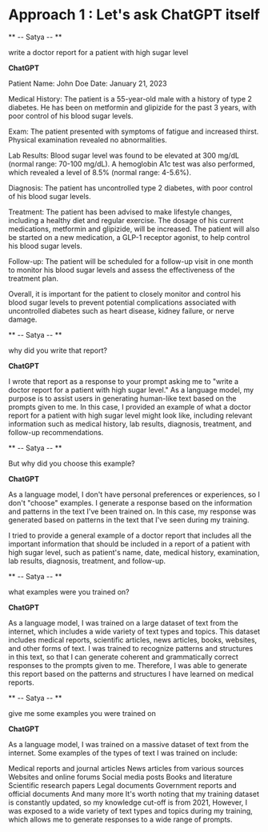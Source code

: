 # Approach 1 : Let's ask ChatGPT itself

** -- Satya -- **

write a doctor report for a patient with high sugar level

**ChatGPT**

Patient Name: John Doe
Date: January 21, 2023

Medical History: The patient is a 55-year-old male with a history of type 2 diabetes. He has been on metformin and glipizide for the past 3 years, with poor control of his blood sugar levels.

Exam: The patient presented with symptoms of fatigue and increased thirst. Physical examination revealed no abnormalities.

Lab Results: Blood sugar level was found to be elevated at 300 mg/dL (normal range: 70-100 mg/dL). A hemoglobin A1c test was also performed, which revealed a level of 8.5% (normal range: 4-5.6%).

Diagnosis: The patient has uncontrolled type 2 diabetes, with poor control of his blood sugar levels.

Treatment: The patient has been advised to make lifestyle changes, including a healthy diet and regular exercise. The dosage of his current medications, metformin and glipizide, will be increased. The patient will also be started on a new medication, a GLP-1 receptor agonist, to help control his blood sugar levels.

Follow-up: The patient will be scheduled for a follow-up visit in one month to monitor his blood sugar levels and assess the effectiveness of the treatment plan.

Overall, it is important for the patient to closely monitor and control his blood sugar levels to prevent potential complications associated with uncontrolled diabetes such as heart disease, kidney failure, or nerve damage.




** -- Satya -- **

why did you write that report?

**ChatGPT**

I wrote that report as a response to your prompt asking me to "write a doctor report for a patient with high sugar level." As a language model, my purpose is to assist users in generating human-like text based on the prompts given to me. In this case, I provided an example of what a doctor report for a patient with high sugar level might look like, including relevant information such as medical history, lab results, diagnosis, treatment, and follow-up recommendations.




** -- Satya -- **

But why did you choose this example?

**ChatGPT**

As a language model, I don't have personal preferences or experiences, so I don't "choose" examples. I generate a response based on the information and patterns in the text I've been trained on. In this case, my response was generated based on patterns in the text that I've seen during my training.

I tried to provide a general example of a doctor report that includes all the important information that should be included in a report of a patient with high sugar level, such as patient's name, date, medical history, examination, lab results, diagnosis, treatment, and follow-up.




** -- Satya -- **

what examples were you trained on?

**ChatGPT**

As a language model, I was trained on a large dataset of text from the internet, which includes a wide variety of text types and topics. This dataset includes medical reports, scientific articles, news articles, books, websites, and other forms of text. I was trained to recognize patterns and structures in this text, so that I can generate coherent and grammatically correct responses to the prompts given to me. Therefore, I was able to generate this report based on the patterns and structures I have learned on medical reports.




** -- Satya -- **

give me some examples you were trained on

**ChatGPT**

As a language model, I was trained on a massive dataset of text from the internet. Some examples of the types of text I was trained on include:

Medical reports and journal articles
News articles from various sources
Websites and online forums
Social media posts
Books and literature
Scientific research papers
Legal documents
Government reports and official documents
And many more
It's worth noting that my training dataset is constantly updated, so my knowledge cut-off is from 2021, However, I was exposed to a wide variety of text types and topics during my training, which allows me to generate responses to a wide range of prompts.
